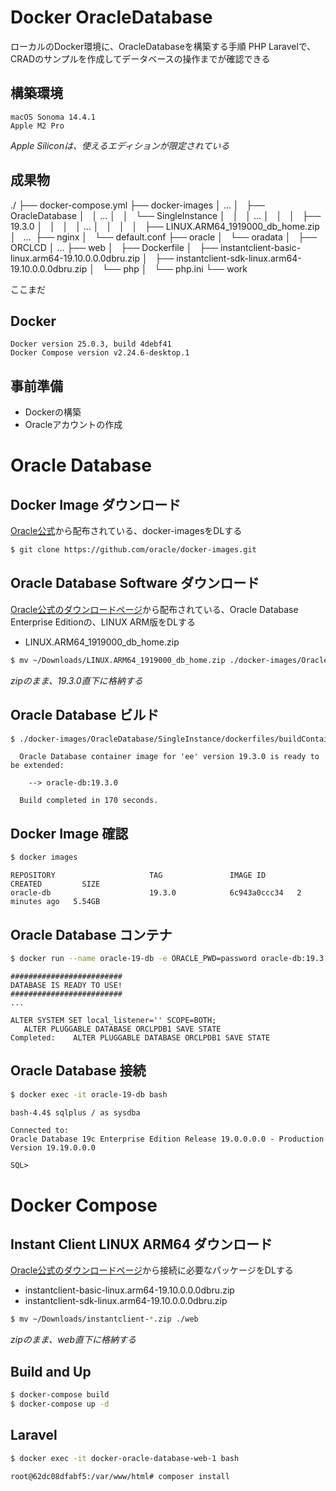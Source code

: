 # Docker OracleDatabase
ローカルのDocker環境に、OracleDatabaseを構築する手順
PHP Laravelで、CRADのサンプルを作成してデータベースの操作までが確認できる

## 構築環境
```
macOS Sonoma 14.4.1
Apple M2 Pro
```
_Apple Siliconは、使えるエディションが限定されている_

## 成果物
./
├── docker-compose.yml
├── docker-images
│ ...
│   ├── OracleDatabase
│   │ ...
│   │   └── SingleInstance
│   │       │ ...
│   │       │   ├── 19.3.0
│   │       │   │ ...
│   │       │   │   ├── LINUX.ARM64_1919000_db_home.zip
│   ... 
├── nginx
│   └── default.conf
├── oracle
│   └── oradata
│       ├── ORCLCD
│       ...
├── web
│   ├── Dockerfile
│   ├── instantclient-basic-linux.arm64-19.10.0.0.0dbru.zip
│   ├── instantclient-sdk-linux.arm64-19.10.0.0.0dbru.zip
│   └── php
│       └── php.ini
└── work

ここまだ

## Docker
```
Docker version 25.0.3, build 4debf41
Docker Compose version v2.24.6-desktop.1
```
## 事前準備
- Dockerの構築
- Oracleアカウントの作成

# Oracle Database
## Docker Image ダウンロード
[Oracle公式](https://github.com/oracle/docker-images)から配布されている、docker-imagesをDLする
```bash
$ git clone https://github.com/oracle/docker-images.git
```

## Oracle Database Software ダウンロード
[Oracle公式のダウンロードページ](https://www.oracle.com/database/technologies/oracle-database-software-downloads.html)から配布されている、Oracle Database Enterprise Editionの、LINUX ARM版をDLする
- LINUX.ARM64_1919000_db_home.zip

```bash
$ mv ~/Downloads/LINUX.ARM64_1919000_db_home.zip ./docker-images/OracleDatabase/SingleInstance/dockerfiles/19.3.0
```
_zipのまま、19.3.0直下に格納する_

## Oracle Database ビルド

```bash
$ ./docker-images/OracleDatabase/SingleInstance/dockerfiles/buildContainerImage.sh -v 19.3.0 -t oracle-db:19.3.0 -e
```
```
  Oracle Database container image for 'ee' version 19.3.0 is ready to be extended:

    --> oracle-db:19.3.0

  Build completed in 170 seconds.
```

## Docker Image 確認
```bash
$ docker images
```
```
REPOSITORY                     TAG               IMAGE ID       CREATED         SIZE
oracle-db                      19.3.0            6c943a0ccc34   2 minutes ago   5.54GB
```

## Oracle Database コンテナ
```bash
$ docker run --name oracle-19-db -e ORACLE_PWD=password oracle-db:19.3.0
```
```
#########################
DATABASE IS READY TO USE!
#########################
...

ALTER SYSTEM SET local_listener='' SCOPE=BOTH;
   ALTER PLUGGABLE DATABASE ORCLPDB1 SAVE STATE
Completed:    ALTER PLUGGABLE DATABASE ORCLPDB1 SAVE STATE
```

## Oracle Database 接続
```bash
$ docker exec -it oracle-19-db bash
```

```bash
bash-4.4$ sqlplus / as sysdba
```
```
Connected to:
Oracle Database 19c Enterprise Edition Release 19.0.0.0.0 - Production
Version 19.19.0.0.0

SQL>
```

# Docker Compose
## Instant Client LINUX ARM64 ダウンロード
[Oracle公式のダウンロードページ](https://www.oracle.com/jp/database/technologies/instant-client/linux-arm-aarch64-downloads.html)から接続に必要なパッケージをDLする

- instantclient-basic-linux.arm64-19.10.0.0.0dbru.zip
- instantclient-sdk-linux.arm64-19.10.0.0.0dbru.zip

```bash
$ mv ~/Downloads/instantclient-*.zip ./web
```
_zipのまま、web直下に格納する_

## Build and Up

```bash
$ docker-compose build
$ docker-compose up -d
```

## Laravel
```bash
$ docker exec -it docker-oracle-database-web-1 bash
```

```bash
root@62dc08dfabf5:/var/www/html# composer install
```